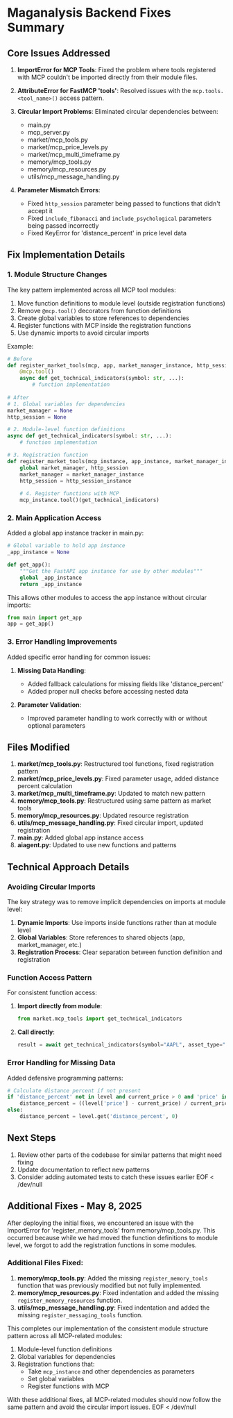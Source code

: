 # Maganalysis Backend Fixes Summary

## Core Issues Addressed

1. **ImportError for MCP Tools**: Fixed the problem where tools registered with MCP couldn't be imported directly from their module files.

2. **AttributeError for FastMCP 'tools'**: Resolved issues with the `mcp.tools.<tool_name>()` access pattern.

3. **Circular Import Problems**: Eliminated circular dependencies between:
   - main.py
   - mcp_server.py
   - market/mcp_tools.py
   - market/mcp_price_levels.py
   - market/mcp_multi_timeframe.py
   - memory/mcp_tools.py
   - memory/mcp_resources.py
   - utils/mcp_message_handling.py

4. **Parameter Mismatch Errors**:
   - Fixed `http_session` parameter being passed to functions that didn't accept it
   - Fixed `include_fibonacci` and `include_psychological` parameters being passed incorrectly
   - Fixed KeyError for 'distance_percent' in price level data

## Fix Implementation Details

### 1. Module Structure Changes

The key pattern implemented across all MCP tool modules:

1. Move function definitions to module level (outside registration functions)
2. Remove `@mcp.tool()` decorators from function definitions
3. Create global variables to store references to dependencies
4. Register functions with MCP inside the registration functions
5. Use dynamic imports to avoid circular imports

Example:
```python
# Before
def register_market_tools(mcp, app, market_manager_instance, http_session_instance, agent_instance):
    @mcp.tool()
    async def get_technical_indicators(symbol: str, ...):
        # function implementation
        
# After
# 1. Global variables for dependencies
market_manager = None
http_session = None

# 2. Module-level function definitions
async def get_technical_indicators(symbol: str, ...):
    # function implementation

# 3. Registration function
def register_market_tools(mcp_instance, app_instance, market_manager_instance, http_session_instance, agent_instance):
    global market_manager, http_session
    market_manager = market_manager_instance
    http_session = http_session_instance
    
    # 4. Register functions with MCP
    mcp_instance.tool()(get_technical_indicators)
```

### 2. Main Application Access

Added a global app instance tracker in main.py:

```python
# Global variable to hold app instance
_app_instance = None

def get_app():
    """Get the FastAPI app instance for use by other modules"""
    global _app_instance
    return _app_instance
```

This allows other modules to access the app instance without circular imports:

```python
from main import get_app
app = get_app()
```

### 3. Error Handling Improvements

Added specific error handling for common issues:

1. **Missing Data Handling**:
   - Added fallback calculations for missing fields like 'distance_percent'
   - Added proper null checks before accessing nested data

2. **Parameter Validation**:
   - Improved parameter handling to work correctly with or without optional parameters

## Files Modified

1. **market/mcp_tools.py**: Restructured tool functions, fixed registration pattern
2. **market/mcp_price_levels.py**: Fixed parameter usage, added distance percent calculation
3. **market/mcp_multi_timeframe.py**: Updated to match new pattern
4. **memory/mcp_tools.py**: Restructured using same pattern as market tools
5. **memory/mcp_resources.py**: Updated resource registration
6. **utils/mcp_message_handling.py**: Fixed circular import, updated registration
7. **main.py**: Added global app instance access
8. **aiagent.py**: Updated to use new functions and patterns

## Technical Approach Details

### Avoiding Circular Imports

The key strategy was to remove implicit dependencies on imports at module level:

1. **Dynamic Imports**: Use imports inside functions rather than at module level
2. **Global Variables**: Store references to shared objects (app, market_manager, etc.)
3. **Registration Process**: Clear separation between function definition and registration

### Function Access Pattern

For consistent function access:

1. **Import directly from module**: 
   ```python
   from market.mcp_tools import get_technical_indicators
   ```

2. **Call directly**:
   ```python
   result = await get_technical_indicators(symbol="AAPL", asset_type="stock")
   ```

### Error Handling for Missing Data

Added defensive programming patterns:
```python
# Calculate distance percent if not present
if 'distance_percent' not in level and current_price > 0 and 'price' in level:
    distance_percent = ((level['price'] - current_price) / current_price) * 100
else:
    distance_percent = level.get('distance_percent', 0)
```

## Next Steps

1. Review other parts of the codebase for similar patterns that might need fixing
2. Update documentation to reflect new patterns
3. Consider adding automated tests to catch these issues earlier
EOF < /dev/null

## Additional Fixes - May 8, 2025

After deploying the initial fixes, we encountered an issue with the ImportError for 'register_memory_tools' from memory/mcp_tools.py. This occurred because while we had moved the function definitions to module level, we forgot to add the registration functions in some modules.

### Additional Files Fixed:

1. **memory/mcp_tools.py**: Added the missing `register_memory_tools` function that was previously modified but not fully implemented.
2. **memory/mcp_resources.py**: Fixed indentation and added the missing `register_memory_resources` function.
3. **utils/mcp_message_handling.py**: Fixed indentation and added the missing `register_messaging_tools` function.

This completes our implementation of the consistent module structure pattern across all MCP-related modules:

1. Module-level function definitions
2. Global variables for dependencies
3. Registration functions that:
   - Take `mcp_instance` and other dependencies as parameters
   - Set global variables
   - Register functions with MCP

With these additional fixes, all MCP-related modules should now follow the same pattern and avoid the circular import issues.
EOF < /dev/null
